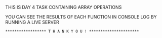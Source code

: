  THIS IS DAY 4 TASK CONTAINING ARRAY OPERATIONS

 YOU CAN SEE THE RESULTS OF EACH FUNCTION IN CONSOLE LOG BY RUNNING A LIVE SERVER

    ****************** T H A N K Y O U ! **********************